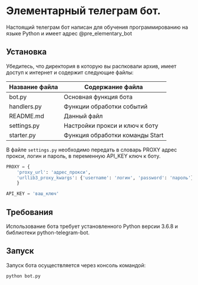 <h1>Элементарный телеграм бот.</h1>
Настоящий телеграм бот написан для обучения программированию на языке Python и имеет адрес @pre_elementary_bot

<h2>Установка</h2>
Убедитесь, что директория в которую вы распковали архив, имеет доступ к интернет и содержит следующие файлы:

Название файла  | Содержание файла
----------------|----------------------
bot.py          | Основная функция бота
handlers.py     | Функции обработки событий
README.md       | Данный файл
settings.py     | Настройки прокси и ключ к боту
starter.py      | Функция обработки команды Start

В файле `settings.py` необходимо передать в словарь PROXY адрес прокси, логин и пароль, в переменную API_KEY ключ к боту.

```python
PROXY = {
    'proxy_url': 'адрес_прокси',
    'urllib3_proxy_kwargs': {'username': 'логин', 'password': 'пароль'},
    }

API_KEY = 'ваш_ключ'

```
<h2>Требования</h2>

Использование бота требует установленного Python версии 3.6.8 и библиотеки python-telegram-bot.

<h2>Запуск</h2>

Запуск бота осуществляется через консоль командой: 

    
    python bot.py

